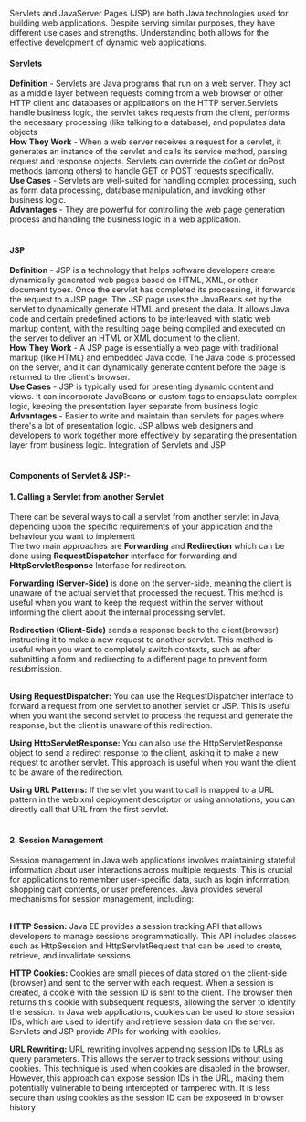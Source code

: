 Servlets and JavaServer Pages (JSP) are both Java technologies used for building web applications. Despite serving similar purposes, they have different use cases and strengths. Understanding both allows for the effective development of dynamic web applications.<br>

<h4><b>Servlets</b></h4>
<b>Definition</b> - Servlets are Java programs that run on a web server. They act as a middle layer between requests coming from a web browser or other HTTP client and databases or applications on the HTTP server.Servlets handle business logic, the servlet takes requests from the client, performs the necessary processing (like talking to a database), and populates data objects<br>
<b>How They Work</b> - When a web server receives a request for a servlet, it generates an instance of the servlet and calls its service method, passing request and response objects. Servlets can override the doGet or doPost methods (among others) to handle GET or POST requests specifically.<br>
<b>Use Cases</b> - Servlets are well-suited for handling complex processing, such as form data processing, database manipulation, and invoking other business logic.<br>
<b>Advantages</b> - They are powerful for controlling the web page generation process and handling the business logic in a web application.<br><br>

<h4><b>JSP</b></h4>
<b>Definition</b> - JSP is a technology that helps software developers create dynamically generated web pages based on HTML, XML, or other document types. Once the servlet has completed its processing, it forwards the request to a JSP page. The JSP page uses the JavaBeans set by the servlet to dynamically generate HTML and present the data. It allows Java code and certain predefined actions to be interleaved with static web markup content, with the resulting page being compiled and executed on the server to deliver an HTML or XML document to the client.<br>
<b>How They Work</b> - A JSP page is essentially a web page with traditional markup (like HTML) and embedded Java code. The Java code is processed on the server, and it can dynamically generate content before the page is returned to the client's browser.<br>
<b>Use Cases</b> - JSP is typically used for presenting dynamic content and views. It can incorporate JavaBeans or custom tags to encapsulate complex logic, keeping the presentation layer separate from business logic.<br>
<b>Advantages</b> - Easier to write and maintain than servlets for pages where there's a lot of presentation logic. JSP allows web designers and developers to work together more effectively by separating the presentation layer from business logic.
Integration of Servlets and JSP<br><br>

<h4><b>Components of Servlet & JSP:- </b></h4>

<h4><b>1. Calling a Servlet from another Servlet</b></h4>

There can be several ways to call a servlet from another servlet in Java, depending upon the specific requirements of your application and the behaviour you want to implement<br>
The two main approaches are <b>Forwarding</b> and <b>Redirection</b> which can be done using <b>RequestDispatcher</b> interface for forwarding and <b>HttpServletResponse</b> Interface for redirection.<br>

<b>Forwarding (Server-Side)</b> is done on the server-side, meaning the client is unaware of the actual servlet that processed the request. This method is useful when you want to keep the request within the server without informing the client about the internal processing servlet.<br>

<b>Redirection (Client-Side)</b> sends a response back to the client(browser) instructing it to make a new request to another servlet. This method is useful when you want to completely switch contexts, such as after submitting a form and redirecting to a different page to prevent form resubmission.<br><br>


<b>Using RequestDispatcher:</b> You can use the RequestDispatcher interface to forward a request from one servlet to another servlet or JSP. This is useful when you want the second servlet to process the request and generate the response, but the client is unaware of this redirection.<br>

<b>Using HttpServletResponse:</b> You can also use the HttpServletResponse object to send a redirect response to the client, asking it to make a new request to another servlet. This approach is useful when you want the client to be aware of the redirection.<br>

<b>Using URL Patterns:</b> If the servlet you want to call is mapped to a URL pattern in the web.xml deployment descriptor or using annotations, you can directly call that URL from the first servlet.<br><br>


<h4><b>2. Session Management</b></h4>
Session management in Java web applications involves maintaining stateful information about user interactions across multiple requests. This is crucial for applications to remember user-specific data, such as login information, shopping cart contents, or user preferences. Java provides several mechanisms for session management, including:<br><br>

<b>HTTP Session:</b> Java EE provides a session tracking API that allows developers to manage sessions programmatically. This API includes classes such as HttpSession and HttpServletRequest that can be used to create, retrieve, and invalidate sessions.<br>

<b>HTTP Cookies:</b> Cookies are small pieces of data stored on the client-side (browser) and sent to the server with each request. When a session is created, a cookie with the session ID is sent to the client. The browser then returns this cookie with subsequent requests, allowing the server to identify the session. In Java web applications, cookies can be used to store session IDs, which are used to identify and retrieve session data on the server. Servlets and JSP provide APIs for working with cookies.<br>

<b>URL Rewriting:</b> URL rewriting involves appending session IDs to URLs as query parameters. This allows the server to track sessions without using cookies. This technique is used when cookies are disabled in the browser. However, this approach can expose session IDs in the URL, making them potentially vulnerable to being intercepted or tampered with. It is less secure than using cookies as the session ID can be exposeed in browser history<br>


